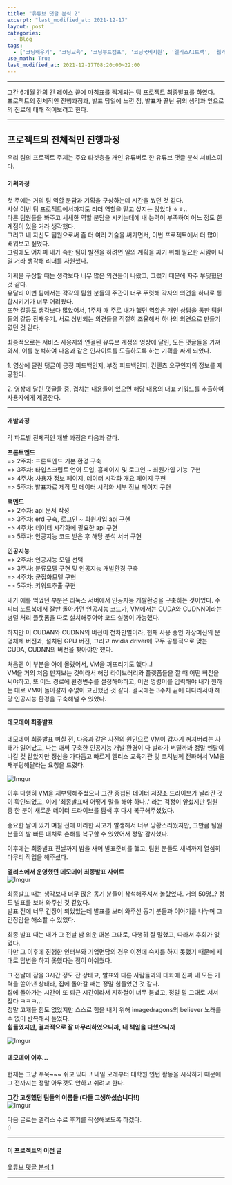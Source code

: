 ```yaml
---  
title: "유튜브 댓글 분석 2"
excerpt: "last_modified_at: 2021-12-17"
layout: post
categories:
  - Blog
tags:
  - ['코딩배우기', '코딩교육', '코딩부트캠프', '코딩국비지원', '엘리스AI트랙', '웹개발프로젝트']
use_math: True
last_modified_at: 2021-12-17T08:20:00~22:00
---  
```


---

그간 6개월 간의 긴 레이스 끝에 마침표를 찍게되는 팀 프로젝트 최종발표를 하였다.  
프로젝트의 전체적인 진행과정과, 발표 당일에 느낀 점, 발표가 끝난 뒤의 생각과 앞으로의 진로에 대해 적어보려고 한다.  

---

## 프로젝트의 전체적인 진행과정  
우리 팀의 프로젝트 주제는 주요 타겟층을 개인 유튜버로 한 유튜브 댓글 분석 서비스이다.  

#### 기획과정  
첫 주에는 거의 팀 역할 분담과 기획을 구상하는데 시간을 썼던 것 같다.   
사실 이번 팀 프로젝트에서까지도 리더 역할을 맡고 싶지는 않았다 ㅎㅎ..   
다른 팀원들을 봐주고 세세한 역할 분담을 시키는데에 내 능력이 부족하여 어느 정도 한계점이 있을 거라 생각했다.  
그리고 내 자신도 팀원으로써 좀 더 여러 기술을 써가면서, 이번 프로젝트에서 더 많이 배워보고 싶었다.  
그럼에도 어차피 내가 속한 팀이 발전을 하려면 일의 계획을 짜기 위해 필요한 사람이 나일 거라 생각해 리더를 자원했다.  

기획을 구상할 때는 생각보다 너무 많은 의견들이 나왔고, 그랬기 때문에 자주 부딪혔던 것 같다.  
유달리 이번 팀에서는 각각의 팀원 분들의 주관이 너무 뚜렷해 각자의 의견을 하나로 통합시키기가 너무 어려웠다.  
또한 갈등도 생각보다 많았어서, 1주차 때 주로 내가 했던 역할은 개인 상담을 통한 팀원들의 갈등 잠재우기, 서로 상반되는 의견들을 적절히 조율해서 하나의 의견으로 만들기였던 것 같다.  

최종적으로는 서비스 사용자와 연결된 유튜브 계정의 영상에 달린, 모든 댓글들을 가져와서, 이를 분석하여 다음과 같은 인사이트를 도출하도록 하는 기획을 짜게 되었다.  

1\. 영상에 달린 댓글이 긍정 피드백인지, 부정 피드백인지, 컨텐츠 요구인지의 정보를 제공한다.  

2\. 영상에 달린 댓글들 중, 겹치는 내용들이 있으면 해당 내용의 대표 키워드를 추출하여 사용자에게 제공한다.    

---

#### 개발과정  

각 파트별 전체적인 개발 과정은 다음과 같다.  

**프론트엔드**    
=> 2주차: 프론트엔드 기본 환경 구축  
=> 3주차: 타입스크립트 언어 도입, 홈페이지 및 로그인 ~ 회원가입 기능 구현  
=> 4주차: 사용자 정보 페이지, 데이터 시각화 개요 페이지 구현  
=> 5주차: 발표자료 제작 및 데이터 시각화 세부 정보 페이지 구현

**백엔드**  
=> 2주차: api 문서 작성  
=> 3주차: erd 구축, 로그인 ~ 회원가입 api 구현  
=> 4주차: 데이터 시각화에 필요한 api 구현  
=> 5주차: 인공지능 코드 받은 후 해당 분석 서버 구현  

**인공지능**  
=> 2주차: 인공지능 모델 선택  
=> 3주차: 분류모델 구현 및 인공지능 개발환경 구축  
=> 4주차: 군집화모델 구현  
=> 5주차: 키워드추출 구현  

내가 애를 먹었던 부분은 리눅스 서버에서 인공지능 개발환경을 구축하는 것이었다. 주피터 노트북에서 잘만 돌아가던 인공지능 코드가, VM에서는 CUDA와 CUDNN이라는 병렬 처리 플랫폼을 따로 설치해주어야 코드 실행이 가능했다.  

하지만 이 CUDAN와 CUDNN의 버전이 천차만별이라, 현재 사용 중인 가상머신의 운영체제 버전과, 설치된 GPU 버전, 그리고 nvidia driver에 모두 공통적으로 맞는 CUDA, CUDNN의 버전을 찾아야만 했다.  

처음엔 이 부분을 아예 몰랐어서, VM을 꺼뜨리기도 했다..!  
VM을 거의 처음 만져보는 것이라서 해당 라이브러리와 플랫폼들을 깔 때 어떤 버전을 써야하고, 또 어느 경로에 환경변수를 설정해야하고, 어떤 명령어를 입력해야 내가 원하는 대로 VM이 돌아갈까 수없이 고민했던 것 같다. 결국에는 3주차 끝에 다다라서야 해당 인공지능 환경을 구축해낼 수 있었다.  

---

#### 데모데이 최종발표  

데모데이 최종발표 며칠 전, 다음과 같은 사진의 원인으로 VM이 갑자기 꺼져버리는 사태가 일어났고, 나는 애써 구축한 인공지능 개발 환경이 다 날라가 버릴까봐 정말 멘탈이 나갈 것 같았지만 정신을 가다듬고 빠르게 엘리스 교육기관 및 코치님께 전화해서 VM을 재부팅해달라는 요청을 드렸다.    

![Imgur](https://imgur.com/tQkkMy8.jpg)  

이후 다행히 VM을 재부팅해주셨으나 그간 중첩된 데이터 저장소 드라이브가 날라간 것이 확인되었고, 이에 '최종발표때 어떻게 말을 해야 하나..' 라는 걱정이 앞섰지만 팀원 중 한 분이 새로운 데이터 드라이브를 탐색 후 다시 복구해주셨었다.  

중요한 날이 있기 며칠 전에 이러한 사고가 발생해서 너무 당황스러웠지만, 그만큼 팀원 분들의 발 빠른 대처로 손해를 복구할 수 있었어서 정말 감사했다.  

이후에는 최종발표 전날까지 밤을 새며 발표준비를 했고, 팀원 분들도 새벽까지 열심히 마무리 작업을 해주셨다.  


**엘리스에서 운영했던 데모데이 최종발표 사이트**  
![Imgur](https://imgur.com/vP7VUMG.jpg)  

최종발표 때는 생각보다 너무 많은 동기 분들이 참석해주셔서 놀랐었다. 거의 50명..? 정도 발표를 보러 와주신 것 같았다.  
발표 전에 너무 긴장이 되었었는데 발표를 보러 와주신 동기 분들과 이야기를 나누며 그 긴장감을 해소할 수 있었다.  

최종 발표 때는 내가 그 전날 밤 외운 대본 그대로, 다행히 잘 말했고, 따라서 후회가 없었다.  
다만 그 이후에 진행한 인터뷰와 기업면담의 경우 이전에 숙지를 하지 못했기 때문에 제대로 답변을 하지 못했다는 점이 아쉬웠다.  

그 전날에 잠을 3시간 정도 잔 상태고, 발표와 다른 사람들과의 대화에 진짜 내 모든 기력을 쏟아낸 상태라, 집에 돌아갈 때는 정말 힘들었던 것 같다.  
집에 돌아가는 시간이 또 퇴근 시간이라서 지하철이 너무 붐볐고, 정말 말 그대로 서서 잤다 ㅋㅋㅋ...   
정말 고개들 힘도 없었지만 스스로 힘을 내기 위해 imagedragons의 believer 노래를 수 없이 반복해서 들었다.  
**힘들었지만, 결과적으로 잘 마무리하였으니까, 내 책임을 다했으니까**   

![Imgur](https://imgur.com/ipw3ULF.jpg)  

#### 데모데이 이후...   
현재는 그냥 푸욱~~~ 쉬고 있다..! 내일 모레부터 대학원 인턴 활동을 시작하기 때문에 그 전까지는 정말 아무것도 안하고 쉬려고 한다.  

**그간 고생했던 팀들의 이름들 (다들 고생하셨습니다!!)**  
![Imgur](https://imgur.com/fv7aWv6.jpg)  

다음 글로는 엘리스 수료 후기를 작성해보도록 하겠다.  
:)  

---

#### 이 프로젝트의 이전 글
[유튜브 댓글 분석 1](https://rlagksqls17.github.io/blog/2021/11/21/eliceproject4.html)

---  